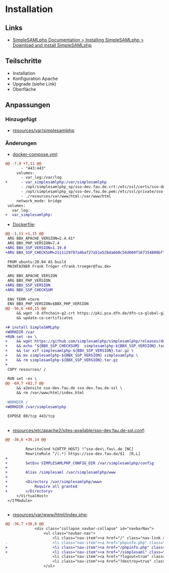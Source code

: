 # Installation

## Links
* [SimpleSAMLphp Documentation > Installing SimpleSAMLphp > Download and install SimpleSAMLphp](https://simplesamlphp.org/docs/stable/simplesamlphp-install#section_2)

## Teilschritte
* Installation
* Konfiguration Apache
* Upgrade (siehe Link)
* Oberfläche

[//]: # (AUTOGENERATE START)
## Anpassungen
### Hinzugefügt
* [resources/var/simplesamlphp](../../../blob/main/02_installation/resources/var/simplesamlphp)

### Änderungen
* [docker-compose.yml](../../../blob/main/02_installation/docker-compose.yml):
```diff
@@ -7,9 +7,11 @@
       - "443:443"
     volumes:
       - var_log:/var/log
+      - var_simplesamlphp:/var/simplesamlphp
       - /opt/simplesamlphp_sp/sso-dev.fau.de.crt:/etc/ssl/certs/sso-dev.fau.de.crt
       - /opt/simplesamlphp_sp/sso-dev.fau.de.pem:/etc/ssl/private/sso-dev.fau.de.pem
       - ./resources/var/www/html:/var/www/html
     network_mode: bridge
 volumes:
   var_log:
+  var_simplesamlphp:
```
* [Dockerfile](../../../blob/main/02_installation/Dockerfile):
```diff
@@ -1,11 +1,15 @@
 ARG BBX_APACHE_VERSION=2.4.41*
 ARG BBX_PHP_VERSION=7.4
+ARG BBX_SSP_VERSION=1.19.0
+ARG BBX_SSP_CHECKSUM=2111129787a4baf27a51e52bda660c56d069f167354800bffc72440dcacb3a6f
 
 FROM ubuntu:20.04 AS build
 MAINTAINER Frank Tröger <frank.troeger@fau.de>
 
 ARG BBX_APACHE_VERSION
 ARG BBX_PHP_VERSION
+ARG BBX_SSP_VERSION
+ARG BBX_SSP_CHECKSUM
 
 ENV TERM xterm
 ENV BBX_PHP_VERSION=$BBX_PHP_VERSION
@@ -56,6 +60,15 @@
     && wget -O dfnchain-g2.crt https://pki.pca.dfn.de/dfn-ca-global-g2/pub/cacert/chain.txt \
     && update-ca-certificates
 
+# install SimpleSAMLphp
+WORKDIR /var
+RUN set -ex \
+    && wget https://github.com/simplesamlphp/simplesamlphp/releases/download/v${BBX_SSP_VERSION}/simplesamlphp-${BBX_SSP_VERSION}.tar.gz \
+    && echo "${BBX_SSP_CHECKSUM}  simplesamlphp-${BBX_SSP_VERSION}.tar.gz" | sha256sum -c \
+    && tar xzf simplesamlphp-${BBX_SSP_VERSION}.tar.gz \
+    && mv simplesamlphp-${BBX_SSP_VERSION} simplesamlphp \
+    && rm simplesamlphp-${BBX_SSP_VERSION}.tar.gz
+
 COPY resources/ /
 
 RUN set -ex \
@@ -69,7 +82,7 @@
     && a2ensite sso-dev.fau.de sso-dev.fau.de-ssl \
     && rm /var/www/html/index.html
 
-WORKDIR /
+WORKDIR /var/simplesamlphp
 
 EXPOSE 80/tcp 443/tcp
 
```
* [resources/etc/apache2/sites-available/sso-dev.fau.de-ssl.conf](../../../blob/main/02_installation/resources/etc/apache2/sites-available/sso-dev.fau.de-ssl.conf):
```diff
@@ -36,6 +36,14 @@
 
         RewriteCond %{HTTP_HOST} !^sso-dev\.fau\.de [NC]
         RewriteRule ^/(.*) https://sso-dev.fau.de/$1  [R,L]
+
+        SetEnv SIMPLESAMLPHP_CONFIG_DIR /var/simplesamlphp/config
+
+        Alias /simplesaml /var/simplesamlphp/www
+
+        <Directory /var/simplesamlphp/www>
+            Require all granted
+        </Directory>
     </VirtualHost>
 </IfModule>
 
```
* [resources/var/www/html/index.php](../../../blob/main/02_installation/resources/var/www/html/index.php):
```diff
@@ -36,7 +36,8 @@
             <div class="collapse navbar-collapse" id="navbarNav">
                 <ul class="navbar-nav">
                     <li class="nav-item"><a href="/" class="nav-link active">Home</a></li>
-                    <li class="nav-item"><a href="phpinfo.php" class="nav-link">PHP Info</a></li>
+                    <li class="nav-item"><a href="/phpinfo.php" class="nav-link">PHP Info</a></li>
+                    <li class="nav-item"><a href="/simplesaml" class="nav-link">SimpleSAMLphp</a></li>
                     <li class="nav-item"><a href="?logout=true" class="nav-link"><i class="bi bi-box-arrow-right"></i>Abmelden</a></li>
                     <li class="nav-item"><a href="?destroy=true" class="nav-link"><i class="bi bi-box-arrow-right"></i>Destroy</a></li>
                 </ul>
```

[//]: # (AUTOGENERATE END)
